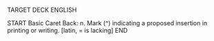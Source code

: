 TARGET DECK
ENGLISH

START
Basic
Caret
Back: n. Mark (^) indicating a proposed insertion in printing or writing. [latin, = is lacking]
END
